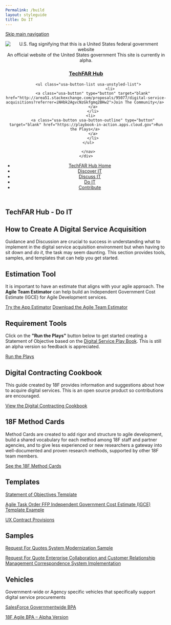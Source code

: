 ```yaml
---
Permalink: /build
layout: styleguide
title: Do IT
---
```

<link rel="stylesheet" href="/dist/css/main.css">
<link rel="stylesheet" href="/dist/css/google-fonts.css">
<script src="/dist/js/components.js"></script>

<!-- Favicons
================================================== -->
<!-- 128x128 -->
<link rel="shortcut icon" type="image/ico" href="/dist/img/favicons/favicon.ico" />
<link rel="icon" type="image/png" href="/dist/img/favicons/favicon.png" />

<!-- 192x192, as recommended for Android
http://updates.html5rocks.com/2014/11/Support-for-theme-color-in-Chrome-39-for-Android
-->
<link rel="icon" type="image/png" sizes="192x192" href="/dist/img/favicons/favicon-192.png" />

<!-- 57x57 (precomposed) for iPhone 3GS, pre-2011 iPod Touch and older Android devices -->
<link rel="apple-touch-icon-precomposed" href="/dist/img/favicons/favicon-57.png">
<!-- 72x72 (precomposed) for 1st generation iPad, iPad 2 and iPad mini -->
<link rel="apple-touch-icon-precomposed" sizes="72x72" href="/dist/img/favicons/favicon-72.png">
<!-- 114x114 (precomposed) for iPhone 4, 4S, 5 and post-2011 iPod Touch -->
<link rel="apple-touch-icon-precomposed" sizes="114x114" href="/dist/img/favicons/favicon-114.png">
<!-- 144x144 (precomposed) for iPad 3rd and 4th generation -->
<link rel="apple-touch-icon-precomposed" sizes="144x144" href="/dist/img/favicons/favicon-144.png">

<a class="skipnav" href="#main-content">Skip main navigation</a>

<header class="usa-site-header" role="banner">

  <div class="usa-disclaimer">
    <div class="usa-grid">
      <span class="usa-disclaimer-official">
        <img class="usa-flag_icon" alt="U.S. flag signifying that this is a United States federal government website" src="{{ site.baseurl }}/dist/img/us_flag_small.png">
        An official website of the United States government
      </span>
      <span class="usa-disclaimer-stage">This site is currently in alpha. </span>
    </div>
  </div>


  <section class="usa-banner">
    <div class="usa-grid">
      <nav class="usa-site-navbar">
        <div class="logo">
          <h1 class="usa-heading">
            <a accesskey="1" title="Home" aria-label="Home" href="{{ site.baseurl }}/">TechFAR Hub</a>
          </h1>
        </div>
     
      <ul class="usa-button-list usa-unstyled-list">
                         <li>
          <a class="usa-button" type="button" target="blank" href="http://area51.stackexchange.com/proposals/95077/digital-service-acquisitions?referrer=iNHbk2AgvcNzGkfgmq2BHw2">Join The Community</a> 
          </a>
          </li>
        <li>
          <a class="usa-button usa-button-outline" type="button" target="blank" href="https://playbook-in-action.apps.cloud.gov">Run the Plays</a> 
          </a>
          </li>
      </ul>
  
      </nav>
    </div>
  </section>


<aside class="sidenav">
 <div class="usa-grid">
    <aside class="usa-width-one-third">
      <ul class="usa-sidenav-list">
        <li>
          <a href="{{ site.baseurl }}/">TechFAR Hub Home</a>
        </li>
        <li>
          <a href="{{ site.baseurl }}/learn">Discover IT</a>
        </li>
        <li>
          <a href="{{ site.baseurl }}/community">Discuss IT</a>
        </li>
        <li>
          <a class="usa-current" href="{{ site.baseurl }}/build">Do IT</a>
        </li>
        <li>
          <a href="{{ site.baseurl }}/contribute">Contribute</a>
        </li>
      </ul>
    </aside>
  </div>
</aside>
  
</header>

<div class="main-content" role="main">
  <section class="usa-section">
    <div class="usa-grid">
 <h1>TechFAR Hub - Do IT</h1>
      </nav>
<h2 class="usa-heading">How to Create A Digital Service Acquisition</h2>

<p>Guidance and Discussion are crucial to success in understanding what to implement in the digital service acquisition environment but when having to sit down and <em>do it</em>, the task may seem daunting. This section provides tools, samples, and templates that can help you get started.</p>

<h2 class="usa-heading">Estimation Tool</h2>
<p>It is important to have an estimate that aligns with your agile approach. The <strong>Agile Team Estimator</strong> can help build an Independent Government Cost Estimate (IGCE) for Agile Development services. </p>

  <div class="button_wrapper">
    <a class="usa-button-outline usa-button-active" type="button" target="blank" href="https://playbook-in-action.apps.cloud.gov">Try the App Estimator</a>
    <a class="usa-button-outline usa-button-active" type="button" target="blank" href="https://acquisition-planning-beta.herokuapp.com/agile_estimator">Download the Agile Team Estimator</a>
 
  </div>
 <p></p>

<h2 class="usa-heading">Requirement Tools</h2>
<p>Click on the <strong>"Run the Plays"</strong> button below to get started creating a Statement of Objective based on the <a href="https://playbook.cio.gov/">Digital Service Play Book</a>. This is still an alpha version so feedback is appreciated. </p>
<p></p>
<div class="button_wrapper">
   <a class="usa-button-outline usa-button-active" type="button" target="blank" href="https://playbook-in-action.apps.cloud.gov">Run the Plays</a>
  </div>


<p></P>

<h2 class="usa-heading">Digital Contracting Cookbook</h2>
<p>This guide created by 18F provides information and suggestions about how to acquire digital services. This is an open source product so contributions are encouraged.</p> 
<p></p>
<a class="usa-button-outline usa-button-active" type="button" target="blank" href="https://pages.18f.gov/contracting-cookbook/">View the Digital Contracting Cookbook</a>

<p></p>
<h2 class="usa-heading">18F Method Cards</h2>
<p>Method Cards are created to add rigor and structure to agile development, build a shared vocabulary for each method among 18F staff and partner agencies, and to give less experienced or new researchers a gateway into well-documented and proven research methods, supported by other 18F team members.</p>
<p></p>
<a class="usa-button-outline usa-button-active" type="button" target="blank" href="https://methods.18f.gov/">See the 18F Method Cards</a>

<p></p>

<h2 class="usa-heading">Templates</h2>
<P><a target="blank" href="/assets/DigitalServiceSOO.docx">Statement of Objectives Template</a></P>
<p><a target="blank" href="/assets/Agile_Task_Order_IGCE_Example_-Sec_508_Remediated.docx">Agile Task Order FFP Independent Government Cost Estimate (IGCE) Template Example</a></p>
<P><a target="blank" href="/assets/UX%20Contract%20Provisions.docx">UX Contract Provisions</a></P>
 


<h2 class="usa-heading">Samples</h2>
<p><a target="blank" href="/assets/Agile%20Task%20Order%20Example.docx">Request For Quotes System Modernization Sample</a></p>
<p><a target="blank" href="/assets/CRMTaskOrder%20Sample%20DRAFT.docx">Request For Quote Enterprise Collaboration and Customer Relationship Management Correspondence System Implementation</a></p>


<h2 class="usa-heading">Vehicles</h2>
<p>Government-wide or Agency specific vehicles that specifically support digital service procurements</p>
<p></p>
<a target="blank" href="http://www.gsa.gov/portal/content/120966">SalesForce Governmentwide BPA</a>
<p></p>
<a target="blank" href="https://18f.gsa.gov/2015/08/28/announcing-the-agile-BPA-awards/">18F Agile BPA – Alpha Version</a>





</section>
